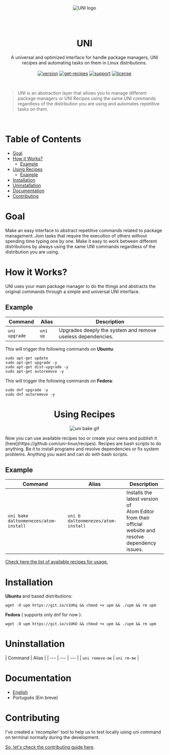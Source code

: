 <p align="center">
<br/><br/>
<img src="https://avatars1.githubusercontent.com/u/24256542?v=3&s=200" alt="UNI logo"/>
</p>

<br/><br/>

<h1 align="center">UNI</h1>
<p align="center">
A universal and optimized interface for handle package managers, UNI recipes and automating tasks on them in Linux distributions.<br/><br/>
<a href="#"><img src="https://img.shields.io/badge/uni-v0.5.0-blue.svg" alt="version"/></a>
<a href="https://github.com/uni-linux/recipes"><img src="https://img.shields.io/badge/get-recipes%20for%20uni-orange.svg" alt="get-recipes"/></a>
<a href="#"><img src="https://img.shields.io/badge/support-%20apt%20%7C%20dnf%20-lightgrey.svg" alt="support"/></a>
<a href="https://github.com/daltonmenezes/uni/blob/master/LICENSE"><img src="https://img.shields.io/github/license/mashape/apistatus.svg" alt="license"/></a>
</p>

<br/>

> UNI is an abstraction layer that allows you to manage different package managers or UNI Recipes using the same UNI commands regardless of the distribution you are using and automates repetitive tasks on them.

<br/>

# Table of Contents

- [Goal](#goal)
- [How it Works?](#how-it-works)
  - [Example](#example)
- [Using Recipes](#using-recipes)
  - [Example](#example-1)
- [Installation](#installation)
- [Uninstallation](#uninstallation)
- [Documentation](#documentation)
- [Contributing](#contributing)

# Goal

Make an easy interface to abstract repetitive commands related to package management. Join tasks that require the execution of others without spending time typing one by one. Make it easy to work between different distributions by always using the same UNI commands regardless of the distribution you are using.

# How it Works?

UNI uses your main package manager to do the things and abstracts the original commands through a simple and universal UNI interface.

## Example

| Command | Alias | Description |
| --- | --- | --- |
| `uni upgrade` | `uni up`  | Upgrades deeply the system and remove useless dependencies. |

This will trigger the following commands on **Ubuntu**:
```shell
sudo apt-get update
sudo apt-get upgrade -y
sudo apt-get dist-upgrade -y
sudo apt-get autoremove -y
```
This will trigger the following commands on **Fedora**:
```shell
sudo dnf upgrade -y
sudo dnf autoremove -y
```
<h1 align="center">Using Recipes</h1>
<p align="center">
<img src="http://i.giphy.com/lQ0laoBYhkxq0.gif" alt="uni bake gif"/>
</p>
Now you can use available recipes too or create your owns and publish it [here](https://github.com/uni-linux/recipes). Recipes are bash scripts to do anything. Be it to install programs and resolve dependencies or fix system problems. Anything you want and can do with bash scripts.

## Example

| Command | Alias | Description |
| --- | --- | --- |
| `uni bake daltonmenezes/atom-install` | `uni b daltonmenezes/atom-install`  | Installs the latest version of<br/>Atom Editor from their<br/>official website and resolve<br/>dependency issues. |

[Check here the list of available recipes for usage.](https://github.com/uni-linux/recipes)

# Installation

**Ubuntu** and based distributions:
```shell
wget -O upm https://git.io/v1UKq && chmod +x upm && ./upm && rm upm
```
**Fedora** ( supports only dnf for now ):
```shell
wget -O upm https://git.io/v1UKO && chmod +x upm && ./upm && rm upm
```
# Uninstallation

| Command | Alias |
| --- | --- | --- |
| `uni remove-me` | `uni rm-me` |

# Documentation

- [English](https://github.com/daltonmenezes/uni/blob/master/docs/en/API.md)
- Português (Em breve)

# Contributing

I've created a 'recompiler' tool to help us to test locally using uni command on terminal normally during the development.

[So, let's check the contributing guide here](https://github.com/daltonmenezes/uni/blob/master/docs/en/CONTRIBUTING.md).
